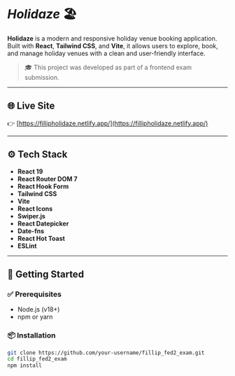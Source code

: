 # ***Holidaze*** 🏖️

**Holidaze** is a modern and responsive holiday venue booking application. Built with **React**, **Tailwind CSS**, and **Vite**, it allows users to explore, book, and manage holiday venues with a clean and user-friendly interface.

> 🎓 This project was developed as part of a frontend exam submission.

---

## 🌐 Live Site

👉 [https://fillipholidaze.netlify.app/](https://fillipholidaze.netlify.app/)

---

## ⚙️ Tech Stack

- **React 19**
- **React Router DOM 7**
- **React Hook Form**
- **Tailwind CSS**
- **Vite**
- **React Icons**
- **Swiper.js**
- **React Datepicker**
- **Date-fns**
- **React Hot Toast**
- **ESLint**

---

## 🚀 Getting Started

### ✅ Prerequisites

- Node.js (v18+)
- npm or yarn

### 📦 Installation

```bash
git clone https://github.com/your-username/fillip_fed2_exam.git
cd fillip_fed2_exam
npm install
